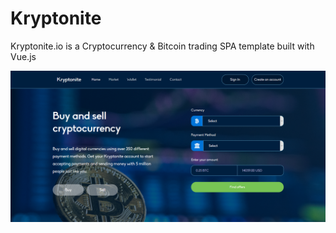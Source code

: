 # Kryptonite
Kryptonite.io is a Cryptocurrency &amp; Bitcoin trading SPA template built with Vue.js

![alt text](https://github.com/Klodovsky/Kryptonite/blob/master/public/images/Screenshots/home.PNG)
